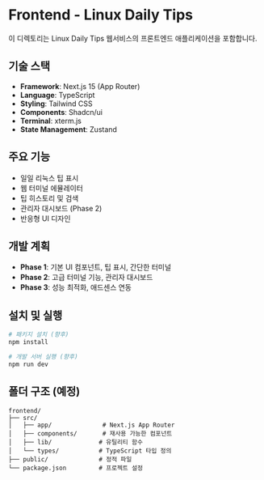 # Frontend - Linux Daily Tips

이 디렉토리는 Linux Daily Tips 웹서비스의 프론트엔드 애플리케이션을 포함합니다.

## 기술 스택
- **Framework**: Next.js 15 (App Router)
- **Language**: TypeScript
- **Styling**: Tailwind CSS
- **Components**: Shadcn/ui
- **Terminal**: xterm.js
- **State Management**: Zustand

## 주요 기능
- 일일 리눅스 팁 표시
- 웹 터미널 에뮬레이터
- 팁 히스토리 및 검색
- 관리자 대시보드 (Phase 2)
- 반응형 UI 디자인

## 개발 계획
- **Phase 1**: 기본 UI 컴포넌트, 팁 표시, 간단한 터미널
- **Phase 2**: 고급 터미널 기능, 관리자 대시보드
- **Phase 3**: 성능 최적화, 애드센스 연동

## 설치 및 실행
```bash
# 패키지 설치 (향후)
npm install

# 개발 서버 실행 (향후)
npm run dev
```

## 폴더 구조 (예정)
```
frontend/
├── src/
│   ├── app/              # Next.js App Router
│   ├── components/       # 재사용 가능한 컴포넌트
│   ├── lib/             # 유틸리티 함수
│   └── types/           # TypeScript 타입 정의
├── public/              # 정적 파일
└── package.json         # 프로젝트 설정
```